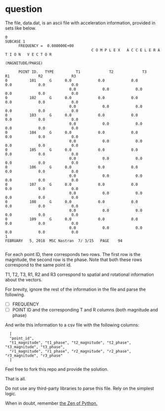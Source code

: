 # question

The file, data.dat, is an ascii file with acceleration information, provided in sets like below. 


```
0                                                                                                            SUBCASE 1              
      FREQUENCY =  0.000000E+00
                                       C O M P L E X   A C C E L E R A T I O N   V E C T O R
                                                         (MAGNITUDE/PHASE)
 
      POINT ID.   TYPE          T1             T2             T3             R1             R2             R3
0          101      G      0.0            0.0            0.0            0.0            0.0            0.0
                             0.0            0.0            0.0            0.0            0.0            0.0
0          102      G      0.0            0.0            0.0            0.0            0.0            0.0
                             0.0            0.0            0.0            0.0            0.0            0.0
0          103      G      0.0            0.0            0.0            0.0            0.0            0.0
                             0.0            0.0            0.0            0.0            0.0            0.0
0          104      G      0.0            0.0            0.0            0.0            0.0            0.0
                             0.0            0.0            0.0            0.0            0.0            0.0
0          105      G      0.0            0.0            0.0            0.0            0.0            0.0
                             0.0            0.0            0.0            0.0            0.0            0.0
0          106      G      0.0            0.0            0.0            0.0            0.0            0.0
                             0.0            0.0            0.0            0.0            0.0            0.0
0          107      G      0.0            0.0            0.0            0.0            0.0            0.0
                             0.0            0.0            0.0            0.0            0.0            0.0
0          108      G      0.0            0.0            0.0            0.0            0.0            0.0
                             0.0            0.0            0.0            0.0            0.0            0.0
0          109      G      0.0            0.0            0.0            0.0            0.0            0.0
                             0.0            0.0            0.0            0.0            0.0            0.0
1                                                                          FEBRUARY   5, 2018  MSC Nastran  7/ 3/15   PAGE    94
                                                                                                                                    
```

For each point ID, there corresponds two rows. The first row is the magnitude, the second row is the phase. Note that both these rows correspond to the same point id.

T1, T2, T3, R1, R2 and R3 correspond to spatial and rotational information about the vectors.

For brevity, ignore the rest of the information in the file and parse the following.

- [ ] FREQUENCY
- [ ] POINT ID and the corresponding T and R columns (both magnitude and phase)

And write this information to a csv file with the following columns:

```
  [ 
  "point_id",
  "t1_magnitude", "t1_phase", "t2_magnitude", "t2_phase", "t3_magnitude", "t3_phase", 
  "r1_magnitude", "r1_phase", "r2_magnitude", "r2_phase", "r3_magnitude", "r3_phase"
  ] 
```

Feel free to fork this repo and provide the solution.

That is all.

Do not use any third-party libraries to parse this file. Rely on the simplest logic.

When in doubt, remember [the Zen of Python.](https://www.python.org/dev/peps/pep-0020/)
